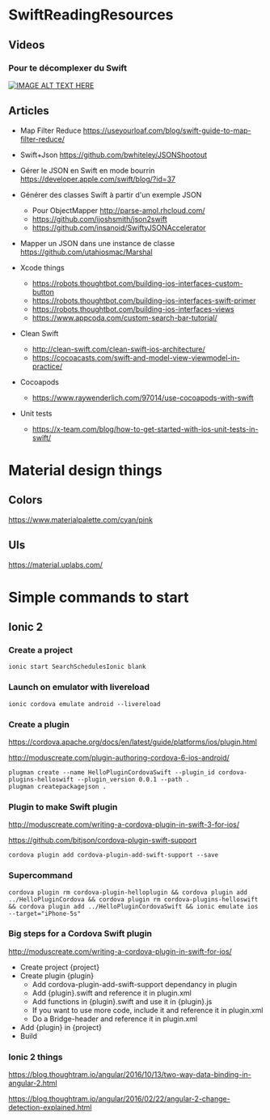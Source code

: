 # SwiftReadingResources

## Videos
### Pour te décomplexer du Swift
[![IMAGE ALT TEXT HERE](http://img.youtube.com/vi/AzesJrOcFDU/0.jpg)](http://www.youtube.com/watch?v=AzesJrOcFDU)

## Articles
* Map Filter Reduce <https://useyourloaf.com/blog/swift-guide-to-map-filter-reduce/>

* Swift+Json <https://github.com/bwhiteley/JSONShootout>

* Gérer le JSON en Swift en mode bourrin <https://developer.apple.com/swift/blog/?id=37>

* Générer des classes Swift à partir d'un exemple JSON
	* Pour ObjectMapper <http://parse-amol.rhcloud.com/>
	* <https://github.com/ijoshsmith/json2swift>
	* <https://github.com/insanoid/SwiftyJSONAccelerator>

* Mapper un JSON dans une instance de classe <https://github.com/utahiosmac/Marshal>	

* Xcode things
	* <https://robots.thoughtbot.com/building-ios-interfaces-custom-button>
	* <https://robots.thoughtbot.com/building-ios-interfaces-swift-primer>
	* <https://robots.thoughtbot.com/building-ios-interfaces-views>
	* <https://www.appcoda.com/custom-search-bar-tutorial/>

* Clean Swift
	* <http://clean-swift.com/clean-swift-ios-architecture/>
	* <https://cocoacasts.com/swift-and-model-view-viewmodel-in-practice/> 	
* Cocoapods
	* <https://www.raywenderlich.com/97014/use-cocoapods-with-swift> 

* Unit tests
	* <https://x-team.com/blog/how-to-get-started-with-ios-unit-tests-in-swift/> 

# Material design things
## Colors
<https://www.materialpalette.com/cyan/pink>

## UIs
<https://material.uplabs.com/>

# Simple commands to start
## Ionic 2
### Create a project
```
ionic start SearchSchedulesIonic blank
```
### Launch on emulator with livereload
```
ionic cordova emulate android --livereload
```

### Create a plugin
<https://cordova.apache.org/docs/en/latest/guide/platforms/ios/plugin.html>

<http://moduscreate.com/plugin-authoring-cordova-6-ios-android/>
```
plugman create --name HelloPluginCordovaSwift --plugin_id cordova-plugins-helloswift --plugin_version 0.0.1 --path .
plugman createpackagejson .
```

### Plugin to make Swift plugin
<http://moduscreate.com/writing-a-cordova-plugin-in-swift-3-for-ios/>

<https://github.com/bitjson/cordova-plugin-swift-support>

```
cordova plugin add cordova-plugin-add-swift-support --save
```

### Supercommand
```
cordova plugin rm cordova-plugin-helloplugin && cordova plugin add ../HelloPluginCordova && cordova plugin rm cordova-plugins-helloswift && cordova plugin add ../HelloPluginCordovaSwift && ionic emulate ios --target="iPhone-5s"

```

### Big steps for a Cordova Swift plugin
<http://moduscreate.com/writing-a-cordova-plugin-in-swift-for-ios/>

* Create project {project}
* Create plugin {plugin}
	* Add cordova-plugin-add-swift-support dependancy in plugin
	* Add {plugin}.swift and reference it in plugin.xml
	* Add functions in {plugin}.swift and use it in {plugin}.js
	* If you want to use more code, include it and reference it in plugin.xml
	* Do a Bridge-header and reference it in plugin.xml
* Add {plugin} in {project}
* Build  

### Ionic 2 things
<https://blog.thoughtram.io/angular/2016/10/13/two-way-data-binding-in-angular-2.html>

<https://blog.thoughtram.io/angular/2016/02/22/angular-2-change-detection-explained.html>
